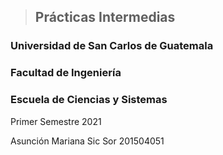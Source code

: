 > ## Prácticas Intermedias
### Universidad de San Carlos de Guatemala
### Facultad de Ingeniería 
### Escuela de Ciencias y Sistemas

Primer Semestre 2021

Asunción Mariana Sic Sor
201504051

